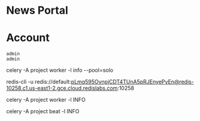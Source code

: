# News Portal

# Account
    admin
    admin
    
celery -A project worker -l info --pool=solo 


redis-cli -u redis://default:pLmq595OvnpjCDT4TUnA5pRJEnyePyEn@redis-10258.c1.us-east1-2.gce.cloud.redislabs.com:10258


celery -A project worker -l INFO

celery -A project beat -l INFO


